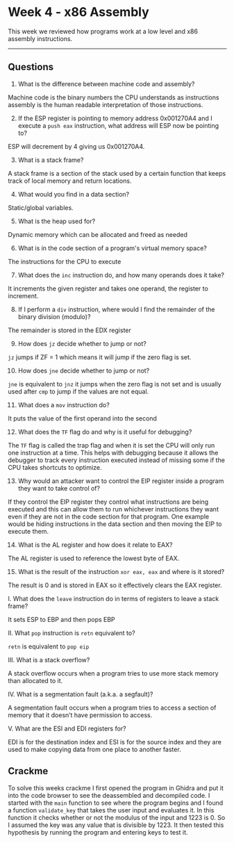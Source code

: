 # Week 4 - x86 Assembly




This week we reviewed how programs work at a low level and x86 assembly instructions.




---

## Questions

1.	What is the difference between machine code and assembly?

Machine code is the binary numbers the CPU understands as instructions assembly is the human readable interpretation of those instructions.

2.	If the ESP register is pointing to memory address 0x001270A4 and I execute a `push eax` instruction, what address will ESP now be pointing to?

ESP will decrement by 4 giving us 0x001270A4.

3.	What is a stack frame?

A stack frame is a section of the stack used by a certain function that keeps track of local memory and return locations.

4.	What would you find in a data section?

Static/global variables.

5.	What is the heap used for?

Dynamic memory which can be allocated and freed as needed

6.	What is in the code section of a program's virtual memory space?

The instructions for the CPU to execute

7.	What does the `inc` instruction do, and how many operands does it take?

It increments the given register and takes one operand, the register to increment.

8.	If I perform a `div` instruction, where would I find the remainder of the binary division (modulo)?

The remainder is stored in the EDX register

9.	How does `jz` decide whether to jump or not?

`jz` jumps if ZF = 1 which means it will jump if the zero flag is set.

10.	How does `jne` decide whether to jump or not?

`jne` is equivalent to `jnz` it jumps when the zero flag is not set and is usually used after `cmp` to jump if the values are not equal.

11.	What does a `mov` instruction do?

It puts the value of the first operand into the second 

12.	What does the `TF` flag do and why is it useful for debugging?

The `TF` flag is called the trap flag and when it is set the CPU will only run one instruction at a time. This helps with debugging because it allows the debugger to track every instruction executed instead of missing some if the CPU takes shortcuts to optimize.

13.	Why would an attacker want to control the EIP register inside a program they want to take control of?

If they control the EIP register they control what instructions are being executed and this can allow them to run whichever instructions they want even if they are not in the code section for that program. One example would be hiding instructions in the data section and then moving the EIP to execute them.

14.	What is the AL register and how does it relate to EAX?

The AL register is used to reference the lowest byte of EAX.

15.	What is the result of the instruction `xor eax, eax` and where is it stored?

The result is 0 and is stored in EAX so it effectively clears the EAX register.

I.	What does the `leave` instruction do in terms of registers to leave a stack frame?

It sets ESP to EBP and then pops EBP

II.	What `pop` instruction is `retn` equivalent to?

`retn` is equivalent to `pop eip`

III.	What is a stack overflow?

A stack overflow occurs when a program tries to use more stack memory than allocated to it.

IV.	What is a segmentation fault (a.k.a. a segfault)?

A segmentation fault occurs when a program tries to access a section of memory that it doesn’t have permission to access.

V.	What are the ESI and EDI registers for?

EDI is for the destination index and ESI is for the source index and they are used to make copying data from one place to another faster.


## Crackme

To solve this weeks crackme I first opened the program in Ghidra and put it into the code browser to see the deassembled and decompiled code. I started with the `main` function to see where the program begins and I found a function `validate_key` that takes the user input and evaluates it. In this function it checks whether or not the modulus of the input and 1223 is 0. So I assumed the key was any value that is divisible by 1223. It then tested this hypothesis by running the program and entering keys to test it.